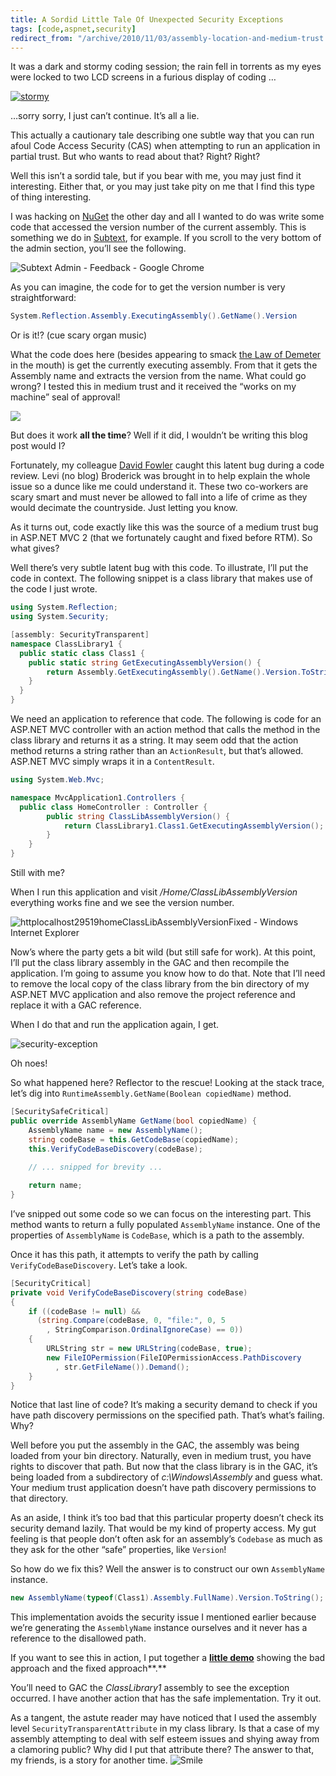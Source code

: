 ```yaml
---
title: A Sordid Little Tale Of Unexpected Security Exceptions
tags: [code,aspnet,security]
redirect_from: "/archive/2010/11/03/assembly-location-and-medium-trust.aspx/"
---
```


It was a dark and stormy coding session; the rain fell in torrents as my
eyes were locked to two LCD screens in a furious display of coding …

[![stormy](https://haacked.com/images/haacked_com/WindowsLiveWriter/775597446ef4_D206/stormy_3.jpg "stormy")](http://www.sxc.hu/photo/1302654 "Photo by Roger Kirby")

…sorry sorry, I just can’t continue. It’s all a lie.

This actually a cautionary tale describing one subtle way that you can
run afoul Code Access Security (CAS) when attempting to run an
application in partial trust. But who wants to read about that? Right?
Right?

Well this isn’t a sordid tale, but if you bear with me, you may just
find it interesting. Either that, or you may just take pity on me that I
find this type of thing interesting.

I was hacking on [NuGet](http://nuget.codeplex.com/ "NuGet Project") the
other day and all I wanted to do was write some code that accessed the
version number of the current assembly. This is something we do in
[Subtext](http://subtextproject.com/ "Subtext"), for example. If you
scroll to the very bottom of the admin section, you’ll see the
following.

![Subtext Admin - Feedback - Google
Chrome](https://haacked.com/images/haacked_com/WindowsLiveWriter/775597446ef4_D206/Subtext%20Admin%20-%20Feedback%20-%20Google%20Chrome_753585da-76b5-4af2-9b42-e74c0bae6c28.png "Subtext Admin - Feedback - Google Chrome")

As you can imagine, the code for to get the version number is very
straightforward:

```csharp
System.Reflection.Assembly.ExecutingAssembly().GetName().Version
```

Or is it!? (cue scary organ music)

What the code does here (besides appearing to smack [the Law of
Demeter](https://haacked.com/archive/2009/07/14/law-of-demeter-dot-counting.aspx "Law of Demeter")
in the mouth) is get the currently executing assembly. From that it gets
the Assembly name and extracts the version from the name. What could go
wrong? I tested this in medium trust and it received the “works on my
machine” seal of approval!

![](https://haacked.com/images/haacked_com/WindowsLiveWriter/UsefulMVC2UpgradeTip_EC18/works-on-my-machine_3.png)

But does it work **all the time**? Well if it did, I wouldn’t be writing
this blog post would I?

Fortunately, my colleague [David
Fowler](http://weblogs.asp.net/davidfowler/ "David Fowler's blog")
caught this latent bug during a code review. Levi (no blog) Broderick
was brought in to help explain the whole issue so a dunce like me could
understand it. These two co-workers are scary smart and must never be
allowed to fall into a life of crime as they would decimate the
countryside. Just letting you know.

As it turns out, code exactly like this was the source of a medium trust
bug in ASP.NET MVC 2 (that we fortunately caught and fixed before RTM).
So what gives?

Well there’s very subtle latent bug with this code. To illustrate, I’ll
put the code in context. The following snippet is a class library that
makes use of the code I just wrote.

```csharp
using System.Reflection;
using System.Security; 
```

```csharp
[assembly: SecurityTransparent] 
namespace ClassLibrary1 {
  public static class Class1 {
    public static string GetExecutingAssemblyVersion() {
        return Assembly.GetExecutingAssembly().GetName().Version.ToString();
    }
  }
}
```

We need an application to reference that code. The following is code for
an ASP.NET MVC controller with an action method that calls the method in
the class library and returns it as a string. It may seem odd that the
action method returns a string rather than an `ActionResult`, but that’s
allowed. ASP.NET MVC simply wraps it in a `ContentResult`.

```csharp
using System.Web.Mvc;

namespace MvcApplication1.Controllers {
  public class HomeController : Controller {
        public string ClassLibAssemblyVersion() {
            return ClassLibrary1.Class1.GetExecutingAssemblyVersion();
        }
    }
}
```

Still with me?

When I run this application and visit */Home/ClassLibAssemblyVersion*
everything works fine and we see the version number.

![httplocalhost29519homeClassLibAssemblyVersionFixed - Windows Internet
Explorer](https://haacked.com/images/haacked_com/WindowsLiveWriter/775597446ef4_D206/httplocalhost29519homeClassLibAssemblyVersionFixed%20-%20Windows%20Internet%20Explorer_19fefe6c-3d6b-4329-89e8-1a4b7cb8ad6f.png "httplocalhost29519homeClassLibAssemblyVersionFixed - Windows Internet Explorer")

Now’s where the party gets a bit wild (but still safe for work). At this
point, I’ll put the class library assembly in the GAC and then recompile
the application. I’m going to assume you know how to do that. Note that
I’ll need to remove the local copy of the class library from the bin
directory of my ASP.NET MVC application and also remove the project
reference and replace it with a GAC reference.

When I do that and run the application again, I get.

![security-exception](https://haacked.com/images/haacked_com/WindowsLiveWriter/775597446ef4_D206/security-exception_7d87cfe5-1568-43e4-b627-0fbbdb9a8c28.png "security-exception")

Oh noes!

So what happened here? Reflector to the rescue! Looking at the stack
trace, let’s dig into `RuntimeAssembly.GetName(Boolean copiedName)`
method.

```csharp
[SecuritySafeCritical]
public override AssemblyName GetName(bool copiedName) {
    AssemblyName name = new AssemblyName();
    string codeBase = this.GetCodeBase(copiedName);
    this.VerifyCodeBaseDiscovery(codeBase);
    
    // ... snipped for brevity ...

    return name;
}
```

I’ve snipped out some code so we can focus on the interesting part. This
method wants to return a fully populated `AssemblyName` instance. One of
the properties of `AssemblyName` is `CodeBase`, which is a path to the
assembly.

Once it has this path, it attempts to verify the path by calling
`VerifyCodeBaseDiscovery`. Let’s take a look.

```csharp
[SecurityCritical]
private void VerifyCodeBaseDiscovery(string codeBase)
{
    if ((codeBase != null) && 
      (string.Compare(codeBase, 0, "file:", 0, 5
        , StringComparison.OrdinalIgnoreCase) == 0))
    {
        URLString str = new URLString(codeBase, true);
        new FileIOPermission(FileIOPermissionAccess.PathDiscovery
          , str.GetFileName()).Demand();
    }
}
```

Notice that last line of code? It’s making a security demand to check if
you have path discovery permissions on the specified path. That’s what’s
failing. Why?

Well before you put the assembly in the GAC, the assembly was being
loaded from your bin directory. Naturally, even in medium trust, you
have rights to discover that path. But now that the class library is in
the GAC, it’s being loaded from a subdirectory of
*c:\\Windows\\Assembly* and guess what. Your medium trust application
doesn’t have path discovery permissions to that directory.

As an aside, I think it’s too bad that this particular property doesn’t
check its security demand lazily. That would be my kind of property
access. My gut feeling is that people don’t often ask for an assembly’s
`Codebase` as much as they ask for the other “safe” properties, like
`Version`!

So how do we fix this? Well the answer is to construct our own
`AssemblyName` instance.

```csharp
new AssemblyName(typeof(Class1).Assembly.FullName).Version.ToString();
```

This implementation avoids the security issue I mentioned earlier
because we’re generating the `AssemblyName` instance ourselves and it
never has a reference to the disallowed path.

If you want to see this in action, I put together a [**little
demo**](http://code.haacked.com/mvc-2/MedTrustTestSolution.zip "A little demo.")
showing the bad approach and the fixed approach**.**

You’ll need to GAC the *ClassLibrary1* assembly to see the exception
occurred. I have another action that has the safe implementation. Try it
out.

As a tangent, the astute reader may have noticed that I used the
assembly level `SecurityTransparentAttribute` in my class library. Is
that a case of my assembly attempting to deal with self esteem issues
and shying away from a clamoring public? Why did I put that attribute
there? The answer to that, my friends, is a story for another time.
![Smile](https://haacked.com/images/haacked_com/WindowsLiveWriter/775597446ef4_D206/wlEmoticon-smile_2.png)

